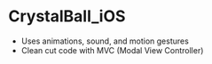 CrystalBall_iOS
===============

- Uses animations, sound, and motion gestures 
- Clean cut code with MVC (Modal View Controller)
